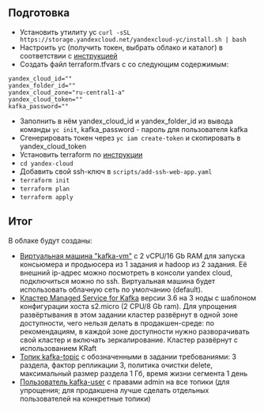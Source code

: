## Подготовка

* Установить утилиту yc `curl -sSL https://storage.yandexcloud.net/yandexcloud-yc/install.sh | bash`
* Настроить yc (получить токен, выбрать облако и каталог) в соответствии с [инструкцией](https://yandex.cloud/ru/docs/cli/quickstart#install)
* Создать файл terraform.tfvars с со следующим содержимым:
```
yandex_cloud_id=""
yandex_folder_id=""
yandex_cloud_zone="ru-central1-a"
yandex_cloud_token=""
kafka_password=""
```
* Заполнить в нём yandex_cloud_id и yandex_folder_id из вывода команды `yc init`, kafka_password - пароль для пользователя kafka
* Сгенерировать токен через `yc iam create-token` и скопировать в yandex_cloud_token
* Установить terraform по [инструкции](https://yandex.cloud/ru/docs/tutorials/infrastructure-management/terraform-quickstart)
* `cd yandex-cloud`
* Добавить свой ssh-ключ в `scripts/add-ssh-web-app.yaml`
* `terraform init`
* `terraform plan`
* `terraform apply`

## Итог

В облаке будут созданы:
* [Виртуальная машина "kafka-vm"](modules/tf-yc-instance/main.tf) с 2 vCPU/16 Gb RAM для запуска консьюмера и продьюсера из 1 задания и hadoop из 2 задания. Её внешний ip-адрес можно посмотреть в консоли yandex cloud, подключиться можно по ssh. Виртуальная машина будет использовать облачную сеть по умолчанию (default).
* [Кластер Managed Service for Kafka](modules/tf-yc-kafka/main.tf) версии 3.6 на 3 ноды с шаблоном конфигурации хоста s2.micro (2 CPU/8 Gb ram). Для упрощения развёртывания в этом задании кластер развёрнут в одной зоне доступности, чего нельзя делать в продакшен-среде: по рекомендациям, в каждой зоне доступности нужно разворачивать свой кластер и включать зеркалирование. Кластер развёрнут с использованием KRaft
* [Топик kafka-topic](modules/tf-yc-kafka/main.tf) с обозначенными в задании требованиями: 3 раздела, фактор репликации 3, политика очистки delete, максимальный размер раздела 1 Гб, время жизни сегмента 1 день
* [Пользователь kafka-user](modules/tf-yc-kafka/main.tf) с правами admin на все топики (для упрощения; для продакшена лучше сделать отдельных пользователей на конкретные топики)